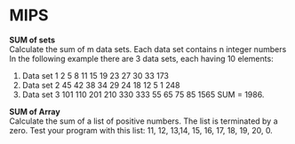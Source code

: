 # MIPS  <br />

<b>SUM of sets</b> <br />
Calculate the sum of m data sets. Each data set contains n integer numbers <br/>
In the following example there are 3 data sets, each having 10 elements:<br/>
1. Data set 1 2 5 8 11 15 19 23 27 30 33 173<br/>
2. Data set 2 45 42 38 34 29 24 18 12 5 1 248<br/> 
3. Data set 3 101 110 201 210 330 333 55 65 75 85 1565  SUM = 1986. <br/>

<b>SUM of Array</b> <br />
Calculate the sum of a list of positive numbers. The list is terminated by a zero. Test your program with this list:
11, 12, 13,14, 15, 16, 17, 18, 19, 20, 0.
